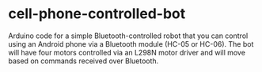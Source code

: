 # cell-phone-controlled-bot
 Arduino code for a simple Bluetooth-controlled robot that you can control using an Android phone via a Bluetooth module (HC-05 or HC-06). The bot will have four motors controlled via an L298N motor driver and will move based on commands received over Bluetooth.
